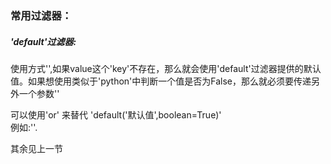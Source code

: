 ###  常用过滤器：

##### 'default'过滤器:

使用方式'',如果value这个'key'不存在，那么就会使用'default'过滤器提供的默认值。如果想使用类似于'python'中判断一个值是否为False，那么就必须要传递另外一个参数''

可以使用'or' 来替代 'default\('默认值',boolean=True\)'  
例如:''.

其余见上一节

